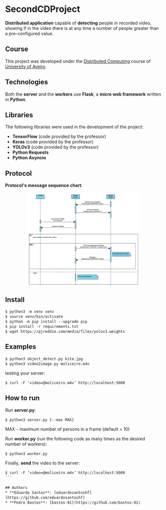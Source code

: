 # SecondCDProject

**Distributed application** capable of **detecting** people in recorded video, showing if in the video there is at any time a number of people greater than a pre-configured value.

## Course
This project was developed under the [Distributed Computing](https://www.ua.pt/en/uc/12273) course of [University of Aveiro](https://www.ua.pt/).

## Technologies
Both the **server** and the **workers** use **Flask**, a **micro web framework** written in **Python**.


## Libraries
The following libraries were used in the development of the project:
* **TensorFlow** (code provided by the professor)
* **Keras** (code provided by the professor)
* **YOLOv3** (code provided by the professor)
* **Python Requests**
* **Python Asyncio**

## Protocol
**Protocol's message sequence chart**:
<p align="center">
    <img style="height: 300px" src="./MessageSequenceChart.png">
</p>

## Install
```
$ python3 -m venv venv
$ source venv/bin/activate
$ python -m pip install --upgrade pip
$ pip install -r requirements.txt
$ wget https://pjreddie.com/media/files/yolov3.weights
```
 
## Examples
```
$ python3 object_detect.py kite.jpg
$ python3 video2image.py moliceiro.m4v
```

testing your server:
```
$ curl -F ‘video=@moliceiro.m4v’ http://localhost:5000
```

## How to run
Run **server.py**:
```
$ python3 server.py [--max MAX]
```
MAX - maximum number of persons in a frame (default = 10)

Run **worker.py** (run the following code as many times as the desired number of workers):
```
$ python3 worker.py
```

Finally, **send** the video to the server:
````
$ curl -F ‘video=@moliceiro.m4v’ http://localhost:5000
```

## Authors
* **Eduardo Santos**: [eduardosantoshf](https://github.com/eduardosantoshf)
* **Pedro Bastos**: [bastos-01](https://github.com/bastos-01)